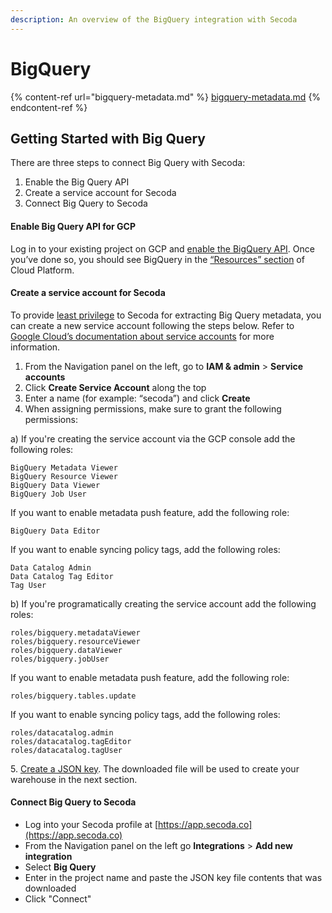 ```yaml
---
description: An overview of the BigQuery integration with Secoda
---
```


# BigQuery

{% content-ref url="bigquery-metadata.md" %}
[bigquery-metadata.md](bigquery-metadata.md)
{% endcontent-ref %}

## Getting Started with Big Query

There are three steps to connect Big Query with Secoda:

1. Enable the Big Query API
2. Create a service account for Secoda
3. Connect Big Query to Secoda

#### Enable Big Query API for GCP <a href="#h_3ec8fd603e" id="h_3ec8fd603e"></a>

Log in to your existing project on GCP and [enable the BigQuery API](https://cloud.google.com/bigquery/docs/quickstarts/quickstart-web-ui). Once you’ve done so, you should see BigQuery in the [“Resources” section](https://cl.ly/0W2i2I2B2R0M) of Cloud Platform.

#### Create a service account for Secoda <a href="#h_f7ed2acb85" id="h_f7ed2acb85"></a>

To provide [least privilege](https://en.wikipedia.org/wiki/Principle\_of\_least\_privilege) to Secoda for extracting Big Query metadata, you can create a new service account following the steps below. Refer to [Google Cloud’s documentation about service accounts](https://cloud.google.com/iam/docs/creating-managing-service-accounts) for more information.

1. From the Navigation panel on the left, go to **IAM & admin** > **Service accounts**
2. Click **Create Service Account** along the top
3. Enter a name (for example: “secoda”) and click **Create**
4. When assigning permissions, make sure to grant the following permissions:

a) If you're creating the service account via the GCP console add the following roles:

```
BigQuery Metadata Viewer
BigQuery Resource Viewer
BigQuery Data Viewer
BigQuery Job User
```

If you want to enable metadata push feature, add the following role:

```
BigQuery Data Editor
```

If you want to enable syncing policy tags, add the following roles:

```
Data Catalog Admin
Data Catalog Tag Editor
Tag User
```

b) If you're programatically creating the service account add the following roles:

```
roles/bigquery.metadataViewer
roles/bigquery.resourceViewer
roles/bigquery.dataViewer        
roles/bigquery.jobUser
```

If you want to enable metadata push feature, add the following role:

```
roles/bigquery.tables.update
```

If you want to enable syncing policy tags, add the following roles:

```
roles/datacatalog.admin
roles/datacatalog.tagEditor
roles/datacatalog.tagUser
```

5\. [Create a JSON key](https://cloud.google.com/iam/docs/creating-managing-service-account-keys). The downloaded file will be used to create your warehouse in the next section.

#### Connect Big Query to Secoda <a href="#h_724f251572" id="h_724f251572"></a>

* Log into your Secoda profile at [https://app.secoda.co](https://app.secoda.co)
* From the Navigation panel on the left go **Integrations** > **Add new integration**
* Select **Big Query**
* Enter in the project name and paste the JSON key file contents that was downloaded
* Click "Connect"

